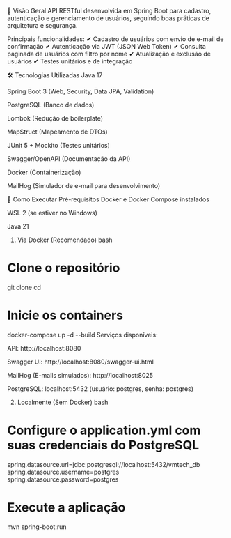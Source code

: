 📌 Visão Geral
API RESTful desenvolvida em Spring Boot para cadastro, autenticação e gerenciamento de usuários, seguindo boas práticas de arquitetura e segurança.

Principais funcionalidades:
✔ Cadastro de usuários com envio de e-mail de confirmação
✔ Autenticação via JWT (JSON Web Token)
✔ Consulta paginada de usuários com filtro por nome
✔ Atualização e exclusão de usuários
✔ Testes unitários e de integração

🛠 Tecnologias Utilizadas
Java 17

Spring Boot 3 (Web, Security, Data JPA, Validation)

PostgreSQL (Banco de dados)

Lombok (Redução de boilerplate)

MapStruct (Mapeamento de DTOs)

JUnit 5 + Mockito (Testes unitários)

Swagger/OpenAPI (Documentação da API)

Docker (Containerização)

MailHog (Simulador de e-mail para desenvolvimento)

🚀 Como Executar
Pré-requisitos
Docker e Docker Compose instalados

WSL 2 (se estiver no Windows)

Java 21

1. Via Docker (Recomendado)
   bash
# Clone o repositório
git clone <repo-url>
cd <diretorio-do-projeto>

# Inicie os containers
docker-compose up -d --build
Serviços disponíveis:

API: http://localhost:8080

Swagger UI: http://localhost:8080/swagger-ui.html

MailHog (E-mails simulados): http://localhost:8025

PostgreSQL: localhost:5432 (usuário: postgres, senha: postgres)

2. Localmente (Sem Docker)
   bash
# Configure o application.yml com suas credenciais do PostgreSQL
spring.datasource.url=jdbc:postgresql://localhost:5432/vmtech_db
spring.datasource.username=postgres
spring.datasource.password=postgres

# Execute a aplicação
mvn spring-boot:run